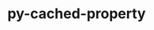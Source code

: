 ---
title: "py-cached-property"
layout: cache
categories: [package, develop]
meta: {"versions": ["1.5.2"], "compilers": ["gcc@=7.5.0"], "oss": ["ubuntu18.04"], "platforms": ["linux"], "targets": ["x86_64", "x86_64_v3"], "stacks": ["radiuss", "root"], "num_specs": 42, "num_specs_by_stack": {"radiuss": 42, "root": 42}}
spec_details: [{"hash": "7oq3eznw4tkbgbbmdakhn6464agmbbox", "compiler": "gcc@=7.5.0", "versions": ["1.5.2"], "os": "ubuntu18.04", "platform": "linux", "target": "x86_64", "variants": [], "stacks": ["radiuss", "root"], "size": "-", "tarball": "https://binaries.spack.io/develop/build_cache/linux-ubuntu18.04-x86_64/gcc-7.5.0/py-cached-property-1.5.2/linux-ubuntu18.04-x86_64-gcc-7.5.0-py-cached-property-1.5.2-7oq3eznw4tkbgbbmdakhn6464agmbbox.spack"}, {"hash": "6yzcco3y3wwnrdnlsac4tvjksj6ti6xi", "compiler": "gcc@=7.5.0", "versions": ["1.5.2"], "os": "ubuntu18.04", "platform": "linux", "target": "x86_64", "variants": [], "stacks": ["radiuss", "root"], "size": "-", "tarball": "https://binaries.spack.io/develop/build_cache/linux-ubuntu18.04-x86_64/gcc-7.5.0/py-cached-property-1.5.2/linux-ubuntu18.04-x86_64-gcc-7.5.0-py-cached-property-1.5.2-6yzcco3y3wwnrdnlsac4tvjksj6ti6xi.spack"}, {"hash": "23rzwggqre7hxb5xwstebvkzoupkcfvt", "compiler": "gcc@=7.5.0", "versions": ["1.5.2"], "os": "ubuntu18.04", "platform": "linux", "target": "x86_64", "variants": [], "stacks": ["radiuss", "root"], "size": "-", "tarball": "https://binaries.spack.io/develop/build_cache/linux-ubuntu18.04-x86_64/gcc-7.5.0/py-cached-property-1.5.2/linux-ubuntu18.04-x86_64-gcc-7.5.0-py-cached-property-1.5.2-23rzwggqre7hxb5xwstebvkzoupkcfvt.spack"}, {"hash": "5rm422t6bamxebfx3ul2k3srqmne53ii", "compiler": "gcc@=7.5.0", "versions": ["1.5.2"], "os": "ubuntu18.04", "platform": "linux", "target": "x86_64", "variants": [], "stacks": ["radiuss", "root"], "size": "-", "tarball": "https://binaries.spack.io/develop/build_cache/linux-ubuntu18.04-x86_64/gcc-7.5.0/py-cached-property-1.5.2/linux-ubuntu18.04-x86_64-gcc-7.5.0-py-cached-property-1.5.2-5rm422t6bamxebfx3ul2k3srqmne53ii.spack"}, {"hash": "32blvxnbvl4fzueau2paythehgwnotsq", "compiler": "gcc@=7.5.0", "versions": ["1.5.2"], "os": "ubuntu18.04", "platform": "linux", "target": "x86_64", "variants": [], "stacks": ["radiuss", "root"], "size": "-", "tarball": "https://binaries.spack.io/develop/build_cache/linux-ubuntu18.04-x86_64/gcc-7.5.0/py-cached-property-1.5.2/linux-ubuntu18.04-x86_64-gcc-7.5.0-py-cached-property-1.5.2-32blvxnbvl4fzueau2paythehgwnotsq.spack"}, {"hash": "5s47u37vblt5rleo5xmnqcdvxgofdfgk", "compiler": "gcc@=7.5.0", "versions": ["1.5.2"], "os": "ubuntu18.04", "platform": "linux", "target": "x86_64", "variants": [], "stacks": ["radiuss", "root"], "size": "-", "tarball": "https://binaries.spack.io/develop/build_cache/linux-ubuntu18.04-x86_64/gcc-7.5.0/py-cached-property-1.5.2/linux-ubuntu18.04-x86_64-gcc-7.5.0-py-cached-property-1.5.2-5s47u37vblt5rleo5xmnqcdvxgofdfgk.spack"}, {"hash": "rwrrjeq3i3gxs4xpai4sixrkk2bvfy7w", "compiler": "gcc@=7.5.0", "versions": ["1.5.2"], "os": "ubuntu18.04", "platform": "linux", "target": "x86_64", "variants": [], "stacks": ["radiuss", "root"], "size": "-", "tarball": "https://binaries.spack.io/develop/build_cache/linux-ubuntu18.04-x86_64/gcc-7.5.0/py-cached-property-1.5.2/linux-ubuntu18.04-x86_64-gcc-7.5.0-py-cached-property-1.5.2-rwrrjeq3i3gxs4xpai4sixrkk2bvfy7w.spack"}, {"hash": "4leaacctlojfszqkakoceh2nbk7oic4p", "compiler": "gcc@=7.5.0", "versions": ["1.5.2"], "os": "ubuntu18.04", "platform": "linux", "target": "x86_64", "variants": [], "stacks": ["radiuss", "root"], "size": "-", "tarball": "https://binaries.spack.io/develop/build_cache/linux-ubuntu18.04-x86_64/gcc-7.5.0/py-cached-property-1.5.2/linux-ubuntu18.04-x86_64-gcc-7.5.0-py-cached-property-1.5.2-4leaacctlojfszqkakoceh2nbk7oic4p.spack"}, {"hash": "phals4p6yawe2ybtcft4j3epdj4yt2ye", "compiler": "gcc@=7.5.0", "versions": ["1.5.2"], "os": "ubuntu18.04", "platform": "linux", "target": "x86_64", "variants": ["build_system=python_pip"], "stacks": ["radiuss", "root"], "size": "-", "tarball": "https://binaries.spack.io/develop/build_cache/linux-ubuntu18.04-x86_64/gcc-7.5.0/py-cached-property-1.5.2/linux-ubuntu18.04-x86_64-gcc-7.5.0-py-cached-property-1.5.2-phals4p6yawe2ybtcft4j3epdj4yt2ye.spack"}, {"hash": "agxkzzsx7ixbicqbpmzbzdqvtxwbbrmc", "compiler": "gcc@=7.5.0", "versions": ["1.5.2"], "os": "ubuntu18.04", "platform": "linux", "target": "x86_64", "variants": [], "stacks": ["radiuss", "root"], "size": "-", "tarball": "https://binaries.spack.io/develop/build_cache/linux-ubuntu18.04-x86_64/gcc-7.5.0/py-cached-property-1.5.2/linux-ubuntu18.04-x86_64-gcc-7.5.0-py-cached-property-1.5.2-agxkzzsx7ixbicqbpmzbzdqvtxwbbrmc.spack"}, {"hash": "uwuihkuuz6ofppdbdy7re4zzl5kuqwoy", "compiler": "gcc@=7.5.0", "versions": ["1.5.2"], "os": "ubuntu18.04", "platform": "linux", "target": "x86_64", "variants": [], "stacks": ["radiuss", "root"], "size": "-", "tarball": "https://binaries.spack.io/develop/build_cache/linux-ubuntu18.04-x86_64/gcc-7.5.0/py-cached-property-1.5.2/linux-ubuntu18.04-x86_64-gcc-7.5.0-py-cached-property-1.5.2-uwuihkuuz6ofppdbdy7re4zzl5kuqwoy.spack"}, {"hash": "fuoxojwxmj5mygps7d2lmx25nxscmzzr", "compiler": "gcc@=7.5.0", "versions": ["1.5.2"], "os": "ubuntu18.04", "platform": "linux", "target": "x86_64", "variants": [], "stacks": ["radiuss", "root"], "size": "-", "tarball": "https://binaries.spack.io/develop/build_cache/linux-ubuntu18.04-x86_64/gcc-7.5.0/py-cached-property-1.5.2/linux-ubuntu18.04-x86_64-gcc-7.5.0-py-cached-property-1.5.2-fuoxojwxmj5mygps7d2lmx25nxscmzzr.spack"}, {"hash": "rijbvbrm7gaiop722piwibhstoo3anqv", "compiler": "gcc@=7.5.0", "versions": ["1.5.2"], "os": "ubuntu18.04", "platform": "linux", "target": "x86_64", "variants": [], "stacks": ["radiuss", "root"], "size": "-", "tarball": "https://binaries.spack.io/develop/build_cache/linux-ubuntu18.04-x86_64/gcc-7.5.0/py-cached-property-1.5.2/linux-ubuntu18.04-x86_64-gcc-7.5.0-py-cached-property-1.5.2-rijbvbrm7gaiop722piwibhstoo3anqv.spack"}, {"hash": "c2m6nzrtku3dd54m226xkvgxdg5fmne2", "compiler": "gcc@=7.5.0", "versions": ["1.5.2"], "os": "ubuntu18.04", "platform": "linux", "target": "x86_64", "variants": [], "stacks": ["radiuss", "root"], "size": "-", "tarball": "https://binaries.spack.io/develop/build_cache/linux-ubuntu18.04-x86_64/gcc-7.5.0/py-cached-property-1.5.2/linux-ubuntu18.04-x86_64-gcc-7.5.0-py-cached-property-1.5.2-c2m6nzrtku3dd54m226xkvgxdg5fmne2.spack"}, {"hash": "sttmacxhgtkeerhzj5x52iqu6vbnod3e", "compiler": "gcc@=7.5.0", "versions": ["1.5.2"], "os": "ubuntu18.04", "platform": "linux", "target": "x86_64", "variants": [], "stacks": ["radiuss", "root"], "size": "-", "tarball": "https://binaries.spack.io/develop/build_cache/linux-ubuntu18.04-x86_64/gcc-7.5.0/py-cached-property-1.5.2/linux-ubuntu18.04-x86_64-gcc-7.5.0-py-cached-property-1.5.2-sttmacxhgtkeerhzj5x52iqu6vbnod3e.spack"}, {"hash": "6vob4mt56j5mc23ypqhhydkghs6yxafe", "compiler": "gcc@=7.5.0", "versions": ["1.5.2"], "os": "ubuntu18.04", "platform": "linux", "target": "x86_64", "variants": [], "stacks": ["radiuss", "root"], "size": "-", "tarball": "https://binaries.spack.io/develop/build_cache/linux-ubuntu18.04-x86_64/gcc-7.5.0/py-cached-property-1.5.2/linux-ubuntu18.04-x86_64-gcc-7.5.0-py-cached-property-1.5.2-6vob4mt56j5mc23ypqhhydkghs6yxafe.spack"}, {"hash": "sajjwqht67sxsplvo5e7i4s5znmehv2d", "compiler": "gcc@=7.5.0", "versions": ["1.5.2"], "os": "ubuntu18.04", "platform": "linux", "target": "x86_64", "variants": [], "stacks": ["radiuss", "root"], "size": "-", "tarball": "https://binaries.spack.io/develop/build_cache/linux-ubuntu18.04-x86_64/gcc-7.5.0/py-cached-property-1.5.2/linux-ubuntu18.04-x86_64-gcc-7.5.0-py-cached-property-1.5.2-sajjwqht67sxsplvo5e7i4s5znmehv2d.spack"}, {"hash": "ech47vx44w46tcj4ddwd57tbrhmlzqkz", "compiler": "gcc@=7.5.0", "versions": ["1.5.2"], "os": "ubuntu18.04", "platform": "linux", "target": "x86_64", "variants": [], "stacks": ["radiuss", "root"], "size": "-", "tarball": "https://binaries.spack.io/develop/build_cache/linux-ubuntu18.04-x86_64/gcc-7.5.0/py-cached-property-1.5.2/linux-ubuntu18.04-x86_64-gcc-7.5.0-py-cached-property-1.5.2-ech47vx44w46tcj4ddwd57tbrhmlzqkz.spack"}, {"hash": "tfi5qgujmkqzpguwxnub4datkulnch6e", "compiler": "gcc@=7.5.0", "versions": ["1.5.2"], "os": "ubuntu18.04", "platform": "linux", "target": "x86_64", "variants": [], "stacks": ["radiuss", "root"], "size": "-", "tarball": "https://binaries.spack.io/develop/build_cache/linux-ubuntu18.04-x86_64/gcc-7.5.0/py-cached-property-1.5.2/linux-ubuntu18.04-x86_64-gcc-7.5.0-py-cached-property-1.5.2-tfi5qgujmkqzpguwxnub4datkulnch6e.spack"}, {"hash": "gjufw6h7invsy4edox3qymnlsmftsr6q", "compiler": "gcc@=7.5.0", "versions": ["1.5.2"], "os": "ubuntu18.04", "platform": "linux", "target": "x86_64", "variants": [], "stacks": ["radiuss", "root"], "size": "-", "tarball": "https://binaries.spack.io/develop/build_cache/linux-ubuntu18.04-x86_64/gcc-7.5.0/py-cached-property-1.5.2/linux-ubuntu18.04-x86_64-gcc-7.5.0-py-cached-property-1.5.2-gjufw6h7invsy4edox3qymnlsmftsr6q.spack"}, {"hash": "s6ljftqlk3ckhjzn75j4ylavxt4bl5tz", "compiler": "gcc@=7.5.0", "versions": ["1.5.2"], "os": "ubuntu18.04", "platform": "linux", "target": "x86_64", "variants": ["build_system=python_pip"], "stacks": ["radiuss", "root"], "size": "-", "tarball": "https://binaries.spack.io/develop/build_cache/linux-ubuntu18.04-x86_64/gcc-7.5.0/py-cached-property-1.5.2/linux-ubuntu18.04-x86_64-gcc-7.5.0-py-cached-property-1.5.2-s6ljftqlk3ckhjzn75j4ylavxt4bl5tz.spack"}, {"hash": "ksj3vucyfkkqwoxz7o2cxpdrsxbczlsn", "compiler": "gcc@=7.5.0", "versions": ["1.5.2"], "os": "ubuntu18.04", "platform": "linux", "target": "x86_64", "variants": [], "stacks": ["radiuss", "root"], "size": "-", "tarball": "https://binaries.spack.io/develop/build_cache/linux-ubuntu18.04-x86_64/gcc-7.5.0/py-cached-property-1.5.2/linux-ubuntu18.04-x86_64-gcc-7.5.0-py-cached-property-1.5.2-ksj3vucyfkkqwoxz7o2cxpdrsxbczlsn.spack"}, {"hash": "xajj7axri4g3m73bczpycrpgmthcawsy", "compiler": "gcc@=7.5.0", "versions": ["1.5.2"], "os": "ubuntu18.04", "platform": "linux", "target": "x86_64", "variants": [], "stacks": ["radiuss", "root"], "size": "-", "tarball": "https://binaries.spack.io/develop/build_cache/linux-ubuntu18.04-x86_64/gcc-7.5.0/py-cached-property-1.5.2/linux-ubuntu18.04-x86_64-gcc-7.5.0-py-cached-property-1.5.2-xajj7axri4g3m73bczpycrpgmthcawsy.spack"}, {"hash": "l7vcm4htbu65b2nfld4luht6fn6il33t", "compiler": "gcc@=7.5.0", "versions": ["1.5.2"], "os": "ubuntu18.04", "platform": "linux", "target": "x86_64", "variants": [], "stacks": ["radiuss", "root"], "size": "-", "tarball": "https://binaries.spack.io/develop/build_cache/linux-ubuntu18.04-x86_64/gcc-7.5.0/py-cached-property-1.5.2/linux-ubuntu18.04-x86_64-gcc-7.5.0-py-cached-property-1.5.2-l7vcm4htbu65b2nfld4luht6fn6il33t.spack"}, {"hash": "kwhacjsbvzwmgjrhuzege3akuzhelalb", "compiler": "gcc@=7.5.0", "versions": ["1.5.2"], "os": "ubuntu18.04", "platform": "linux", "target": "x86_64", "variants": [], "stacks": ["radiuss", "root"], "size": "-", "tarball": "https://binaries.spack.io/develop/build_cache/linux-ubuntu18.04-x86_64/gcc-7.5.0/py-cached-property-1.5.2/linux-ubuntu18.04-x86_64-gcc-7.5.0-py-cached-property-1.5.2-kwhacjsbvzwmgjrhuzege3akuzhelalb.spack"}, {"hash": "lcqxdhllnetm72jxfroiqruhd3ztstpd", "compiler": "gcc@=7.5.0", "versions": ["1.5.2"], "os": "ubuntu18.04", "platform": "linux", "target": "x86_64", "variants": [], "stacks": ["radiuss", "root"], "size": "-", "tarball": "https://binaries.spack.io/develop/build_cache/linux-ubuntu18.04-x86_64/gcc-7.5.0/py-cached-property-1.5.2/linux-ubuntu18.04-x86_64-gcc-7.5.0-py-cached-property-1.5.2-lcqxdhllnetm72jxfroiqruhd3ztstpd.spack"}, {"hash": "yfqmek3623qsm2cpitnunqqjvwmhhfj2", "compiler": "gcc@=7.5.0", "versions": ["1.5.2"], "os": "ubuntu18.04", "platform": "linux", "target": "x86_64", "variants": [], "stacks": ["radiuss", "root"], "size": "-", "tarball": "https://binaries.spack.io/develop/build_cache/linux-ubuntu18.04-x86_64/gcc-7.5.0/py-cached-property-1.5.2/linux-ubuntu18.04-x86_64-gcc-7.5.0-py-cached-property-1.5.2-yfqmek3623qsm2cpitnunqqjvwmhhfj2.spack"}, {"hash": "hnqjut4c6huvqyjiktkdzupfu7odm5er", "compiler": "gcc@=7.5.0", "versions": ["1.5.2"], "os": "ubuntu18.04", "platform": "linux", "target": "x86_64", "variants": ["build_system=python_pip"], "stacks": ["radiuss", "root"], "size": "-", "tarball": "https://binaries.spack.io/develop/build_cache/linux-ubuntu18.04-x86_64/gcc-7.5.0/py-cached-property-1.5.2/linux-ubuntu18.04-x86_64-gcc-7.5.0-py-cached-property-1.5.2-hnqjut4c6huvqyjiktkdzupfu7odm5er.spack"}, {"hash": "i5f45y7wz3je5zqvgdculxenwex636cz", "compiler": "gcc@=7.5.0", "versions": ["1.5.2"], "os": "ubuntu18.04", "platform": "linux", "target": "x86_64", "variants": [], "stacks": ["radiuss", "root"], "size": "-", "tarball": "https://binaries.spack.io/develop/build_cache/linux-ubuntu18.04-x86_64/gcc-7.5.0/py-cached-property-1.5.2/linux-ubuntu18.04-x86_64-gcc-7.5.0-py-cached-property-1.5.2-i5f45y7wz3je5zqvgdculxenwex636cz.spack"}, {"hash": "nhhatlaca3eudwhout7rqdjtvi77t7mu", "compiler": "gcc@=7.5.0", "versions": ["1.5.2"], "os": "ubuntu18.04", "platform": "linux", "target": "x86_64", "variants": [], "stacks": ["radiuss", "root"], "size": "-", "tarball": "https://binaries.spack.io/develop/build_cache/linux-ubuntu18.04-x86_64/gcc-7.5.0/py-cached-property-1.5.2/linux-ubuntu18.04-x86_64-gcc-7.5.0-py-cached-property-1.5.2-nhhatlaca3eudwhout7rqdjtvi77t7mu.spack"}, {"hash": "jas7gqvuax77uznwfj7g6uzs242bin4u", "compiler": "gcc@=7.5.0", "versions": ["1.5.2"], "os": "ubuntu18.04", "platform": "linux", "target": "x86_64", "variants": [], "stacks": ["radiuss", "root"], "size": "-", "tarball": "https://binaries.spack.io/develop/build_cache/linux-ubuntu18.04-x86_64/gcc-7.5.0/py-cached-property-1.5.2/linux-ubuntu18.04-x86_64-gcc-7.5.0-py-cached-property-1.5.2-jas7gqvuax77uznwfj7g6uzs242bin4u.spack"}, {"hash": "qjyr55n3cctar67gkaeps2noihk52msw", "compiler": "gcc@=7.5.0", "versions": ["1.5.2"], "os": "ubuntu18.04", "platform": "linux", "target": "x86_64", "variants": ["build_system=python_pip"], "stacks": ["radiuss", "root"], "size": "-", "tarball": "https://binaries.spack.io/develop/build_cache/linux-ubuntu18.04-x86_64/gcc-7.5.0/py-cached-property-1.5.2/linux-ubuntu18.04-x86_64-gcc-7.5.0-py-cached-property-1.5.2-qjyr55n3cctar67gkaeps2noihk52msw.spack"}, {"hash": "x2343tlgm5ofrkhds3wdnoy5dflgw7da", "compiler": "gcc@=7.5.0", "versions": ["1.5.2"], "os": "ubuntu18.04", "platform": "linux", "target": "x86_64", "variants": [], "stacks": ["radiuss", "root"], "size": "-", "tarball": "https://binaries.spack.io/develop/build_cache/linux-ubuntu18.04-x86_64/gcc-7.5.0/py-cached-property-1.5.2/linux-ubuntu18.04-x86_64-gcc-7.5.0-py-cached-property-1.5.2-x2343tlgm5ofrkhds3wdnoy5dflgw7da.spack"}, {"hash": "slcr5njqxs6yy4uuf3qw24p3rpz4rbgg", "compiler": "gcc@=7.5.0", "versions": ["1.5.2"], "os": "ubuntu18.04", "platform": "linux", "target": "x86_64", "variants": [], "stacks": ["radiuss", "root"], "size": "-", "tarball": "https://binaries.spack.io/develop/build_cache/linux-ubuntu18.04-x86_64/gcc-7.5.0/py-cached-property-1.5.2/linux-ubuntu18.04-x86_64-gcc-7.5.0-py-cached-property-1.5.2-slcr5njqxs6yy4uuf3qw24p3rpz4rbgg.spack"}, {"hash": "3ynrad7agiezxi4qojiicsoxn55iksnw", "compiler": "gcc@=7.5.0", "versions": ["1.5.2"], "os": "ubuntu18.04", "platform": "linux", "target": "x86_64_v3", "variants": ["build_system=python_pip"], "stacks": ["radiuss", "root"], "size": "-", "tarball": "https://binaries.spack.io/develop/build_cache/linux-ubuntu18.04-x86_64_v3/gcc-7.5.0/py-cached-property-1.5.2/linux-ubuntu18.04-x86_64_v3-gcc-7.5.0-py-cached-property-1.5.2-3ynrad7agiezxi4qojiicsoxn55iksnw.spack"}, {"hash": "l5t3kqm5bqips7lhdlmydkytbucmazyd", "compiler": "gcc@=7.5.0", "versions": ["1.5.2"], "os": "ubuntu18.04", "platform": "linux", "target": "x86_64_v3", "variants": ["build_system=python_pip"], "stacks": ["radiuss", "root"], "size": "-", "tarball": "https://binaries.spack.io/develop/build_cache/linux-ubuntu18.04-x86_64_v3/gcc-7.5.0/py-cached-property-1.5.2/linux-ubuntu18.04-x86_64_v3-gcc-7.5.0-py-cached-property-1.5.2-l5t3kqm5bqips7lhdlmydkytbucmazyd.spack"}, {"hash": "7aa3xjxfhvfcrvqe4cc7kcwq7bwtchbw", "compiler": "gcc@=7.5.0", "versions": ["1.5.2"], "os": "ubuntu18.04", "platform": "linux", "target": "x86_64_v3", "variants": ["build_system=python_pip"], "stacks": ["radiuss", "root"], "size": "-", "tarball": "https://binaries.spack.io/develop/build_cache/linux-ubuntu18.04-x86_64_v3/gcc-7.5.0/py-cached-property-1.5.2/linux-ubuntu18.04-x86_64_v3-gcc-7.5.0-py-cached-property-1.5.2-7aa3xjxfhvfcrvqe4cc7kcwq7bwtchbw.spack"}, {"hash": "oo6tfzlxv4g3o3k3hvps44cb7s3ieu7c", "compiler": "gcc@=7.5.0", "versions": ["1.5.2"], "os": "ubuntu18.04", "platform": "linux", "target": "x86_64_v3", "variants": ["build_system=python_pip"], "stacks": ["radiuss", "root"], "size": "-", "tarball": "https://binaries.spack.io/develop/build_cache/linux-ubuntu18.04-x86_64_v3/gcc-7.5.0/py-cached-property-1.5.2/linux-ubuntu18.04-x86_64_v3-gcc-7.5.0-py-cached-property-1.5.2-oo6tfzlxv4g3o3k3hvps44cb7s3ieu7c.spack"}, {"hash": "grvxroneb4srjtswpl7c5sjweo4mx2lb", "compiler": "gcc@=7.5.0", "versions": ["1.5.2"], "os": "ubuntu18.04", "platform": "linux", "target": "x86_64_v3", "variants": ["build_system=python_pip"], "stacks": ["radiuss", "root"], "size": "-", "tarball": "https://binaries.spack.io/develop/build_cache/linux-ubuntu18.04-x86_64_v3/gcc-7.5.0/py-cached-property-1.5.2/linux-ubuntu18.04-x86_64_v3-gcc-7.5.0-py-cached-property-1.5.2-grvxroneb4srjtswpl7c5sjweo4mx2lb.spack"}, {"hash": "clx3lw45wrx224sbfgm3in7xfxr3k4di", "compiler": "gcc@=7.5.0", "versions": ["1.5.2"], "os": "ubuntu18.04", "platform": "linux", "target": "x86_64_v3", "variants": ["build_system=python_pip"], "stacks": ["radiuss", "root"], "size": "-", "tarball": "https://binaries.spack.io/develop/build_cache/linux-ubuntu18.04-x86_64_v3/gcc-7.5.0/py-cached-property-1.5.2/linux-ubuntu18.04-x86_64_v3-gcc-7.5.0-py-cached-property-1.5.2-clx3lw45wrx224sbfgm3in7xfxr3k4di.spack"}, {"hash": "i5f366mi7hopu7qv2tmcnwxex6yqxnfc", "compiler": "gcc@=7.5.0", "versions": ["1.5.2"], "os": "ubuntu18.04", "platform": "linux", "target": "x86_64_v3", "variants": ["build_system=python_pip"], "stacks": ["radiuss", "root"], "size": "-", "tarball": "https://binaries.spack.io/develop/build_cache/linux-ubuntu18.04-x86_64_v3/gcc-7.5.0/py-cached-property-1.5.2/linux-ubuntu18.04-x86_64_v3-gcc-7.5.0-py-cached-property-1.5.2-i5f366mi7hopu7qv2tmcnwxex6yqxnfc.spack"}, {"hash": "ra4q4pjroieonehkg6gqmxx5q5e6gxdh", "compiler": "gcc@=7.5.0", "versions": ["1.5.2"], "os": "ubuntu18.04", "platform": "linux", "target": "x86_64_v3", "variants": ["build_system=python_pip"], "stacks": ["radiuss", "root"], "size": "-", "tarball": "https://binaries.spack.io/develop/build_cache/linux-ubuntu18.04-x86_64_v3/gcc-7.5.0/py-cached-property-1.5.2/linux-ubuntu18.04-x86_64_v3-gcc-7.5.0-py-cached-property-1.5.2-ra4q4pjroieonehkg6gqmxx5q5e6gxdh.spack"}]
---